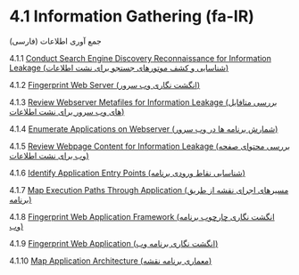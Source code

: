 # 4.1 Information Gathering (fa-IR)

جمع آوری اطلاعات (فارسی)

4.1.1 [Conduct Search Engine Discovery Reconnaissance for Information Leakage (شناسایی و کشف موتورهای جستجو برای نشت اطلاعات)](01-Conduct_Search_Engine_Discovery_Reconnaissance_for_Information_Leakage.md)

4.1.2 [Fingerprint Web Server (انگشت نگاری وب سرور)](02-Fingerprint_Web_Server.md)

4.1.3 [Review Webserver Metafiles for Information Leakage (بررسی متافایل های وب سرور برای نشت اطلاعات)](03-Review_Webserver_Metafiles_for_Information_Leakage.md)

4.1.4 [Enumerate Applications on Webserver (شمارش برنامه ها در وب سرور)](04-Enumerate_Applications_on_Webserver.md)

4.1.5 [Review Webpage Content for Information Leakage (بررسی محتوای صفحه وب برای نشت اطلاعات)](05-Review_Webpage_Content_for_Information_Leakage.md)

4.1.6 [Identify Application Entry Points (شناسایی نقاط ورودی برنامه)](06-Identify_Application_Entry_Points.md)

4.1.7 [Map Execution Paths Through Application (مسیرهای اجرای نقشه از طریق برنامه)](07-Map_Execution_Paths_Through_Application.md)

4.1.8 [Fingerprint Web Application Framework (انگشت نگاری چارچوب برنامه وب)](08-Fingerprint_Web_Application_Framework.md)

4.1.9 [Fingerprint Web Application (انگشت نگاری برنامه وب)](09-Fingerprint_Web_Application.md)

4.1.10 [Map Application Architecture (معماری برنامه نقشه)](10-Map_Application_Architecture.md)
